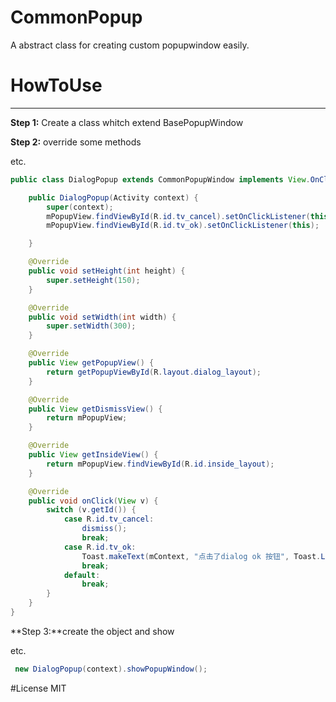 # CommonPopup
A abstract class for creating custom popupwindow easily.


# HowToUse

----------

**Step 1:**
Create a class whitch extend BasePopupWindow

**Step 2:**
override some methods

etc.

```java
public class DialogPopup extends CommonPopupWindow implements View.OnClickListener {

    public DialogPopup(Activity context) {
        super(context);
        mPopupView.findViewById(R.id.tv_cancel).setOnClickListener(this);
        mPopupView.findViewById(R.id.tv_ok).setOnClickListener(this);

    }

    @Override
    public void setHeight(int height) {
        super.setHeight(150);
    }

    @Override
    public void setWidth(int width) {
        super.setWidth(300);
    }

    @Override
    public View getPopupView() {
        return getPopupViewById(R.layout.dialog_layout);
    }

    @Override
    public View getDismissView() {
        return mPopupView;
    }

    @Override
    public View getInsideView() {
        return mPopupView.findViewById(R.id.inside_layout);
    }

    @Override
    public void onClick(View v) {
        switch (v.getId()) {
            case R.id.tv_cancel:
                dismiss();
                break;
            case R.id.tv_ok:
                Toast.makeText(mContext, "点击了dialog ok 按钮", Toast.LENGTH_SHORT).show();
                break;
            default:
                break;
        }
    }
}

```

**Step 3:**create the object and show

etc.

```java
 new DialogPopup(context).showPopupWindow();
```

#License
MIT

